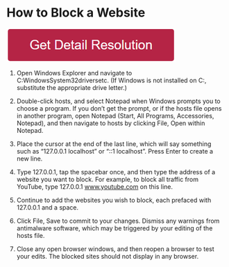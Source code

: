 # How to Block a Website

[![How to Block a Website](redd.png)](https://github.com/webwikie/how.to.block.a.website/)

1. Open Windows Explorer and navigate to C:WindowsSystem32driversetc. (If Windows is not installed on C:, substitute the appropriate drive letter.)

2. Double-click hosts, and select Notepad when Windows prompts you to choose a program. If you don’t get the prompt, or if the hosts file opens in another program, open Notepad (Start, All Programs, Accessories, Notepad), and then navigate to hosts by clicking File, Open within Notepad.

3. Place the cursor at the end of the last line, which will say something such as “127.0.0.1 localhost” or “::1 localhost”. Press Enter to create a new line.

4. Type 127.0.0.1, tap the spacebar once, and then type the address of a website you want to block. For example, to block all traffic from YouTube, type 127.0.0.1 www.youtube.com on this line.

5. Continue to add the websites you wish to block, each prefaced with 127.0.0.1 and a space.

6. Click File, Save to commit to your changes. Dismiss any warnings from antimalware software, which may be triggered by your editing of the hosts file.

7. Close any open browser windows, and then reopen a browser to test your edits. The blocked sites should not display in any browser.

